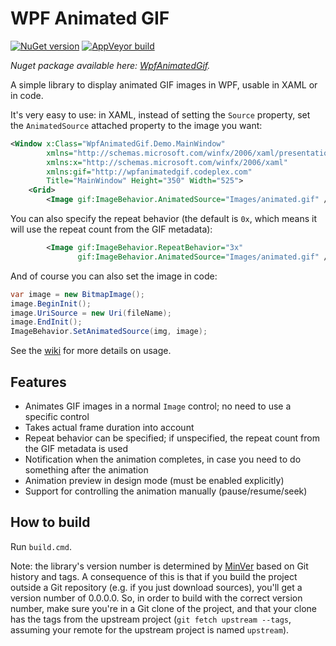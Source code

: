 WPF Animated GIF
================

[![NuGet version](https://img.shields.io/nuget/v/WpfAnimatedGif.svg?logo=nuget)](https://www.nuget.org/packages/WpfAnimatedGif)
[![AppVeyor build](https://img.shields.io/appveyor/ci/thomaslevesque/wpfanimatedgif.svg?logo=appveyor&logoColor=cccccc)](https://ci.appveyor.com/project/thomaslevesque/wpfanimatedgif)

_Nuget package available here: [WpfAnimatedGif](https://nuget.org/packages/WpfAnimatedGif)._

A simple library to display animated GIF images in WPF, usable in XAML or in code.

It's very easy to use: in XAML, instead of setting the `Source` property, set the `AnimatedSource` attached property to the image you want:

```xml
<Window x:Class="WpfAnimatedGif.Demo.MainWindow"
        xmlns="http://schemas.microsoft.com/winfx/2006/xaml/presentation"
        xmlns:x="http://schemas.microsoft.com/winfx/2006/xaml"
        xmlns:gif="http://wpfanimatedgif.codeplex.com"
        Title="MainWindow" Height="350" Width="525">
    <Grid>
        <Image gif:ImageBehavior.AnimatedSource="Images/animated.gif" />
```

You can also specify the repeat behavior (the default is `0x`, which means it will use the repeat count from the GIF metadata):

```xml
        <Image gif:ImageBehavior.RepeatBehavior="3x"
               gif:ImageBehavior.AnimatedSource="Images/animated.gif" />
```

And of course you can also set the image in code:

```csharp
var image = new BitmapImage();
image.BeginInit();
image.UriSource = new Uri(fileName);
image.EndInit();
ImageBehavior.SetAnimatedSource(img, image);
```

See the [wiki](https://github.com/XamlAnimatedGif/WpfAnimatedGif/wiki) for more details on usage.

Features
--------

* Animates GIF images in a normal `Image` control; no need to use a specific control
* Takes actual frame duration into account
* Repeat behavior can be specified; if unspecified, the repeat count from the GIF metadata is used
* Notification when the animation completes, in case you need to do something after the animation
* Animation preview in design mode (must be enabled explicitly)
* Support for controlling the animation manually (pause/resume/seek)

How to build
------------

Run `build.cmd`.

Note: the library's version number is determined by [MinVer](https://github.com/adamralph/minver) based on Git history and tags. A consequence of this is that if you build the project outside a Git repository (e.g. if you just download sources), you'll get a version number of 0.0.0.0. So, in order to build with the correct version number, make sure you're in a Git clone of the project, and that your clone has the tags from the upstream project (`git fetch upstream --tags`, assuming your remote for the upstream project is named `upstream`).
